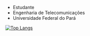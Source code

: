 - Estudante
- Engenharia de Telecomunicações
- Universidade Federal do Pará

[![Top Langs](https://github-readme-stats.vercel.app/api/top-langs/?username=gabrielfariasnunes&hide_progress=false)](https://github.com/anuraghazra/github-readme-stats)
